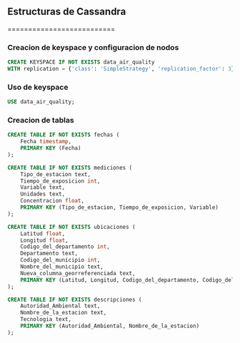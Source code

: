 ## Estructuras de Cassandra
==========================
### Creacion de keyspace y configuracion de nodos
```sql
CREATE KEYSPACE IF NOT EXISTS data_air_quality
WITH replication = {'class': 'SimpleStrategy', 'replication_factor': 3};
```
### Uso de keyspace
```sql
USE data_air_quality;
```
### Creacion de tablas
```sql
CREATE TABLE IF NOT EXISTS fechas (
    Fecha timestamp,
    PRIMARY KEY (Fecha)
);

CREATE TABLE IF NOT EXISTS mediciones (
    Tipo_de_estacion text,
    Tiempo_de_exposicion int,
    Variable text,
    Unidades text,
    Concentracion float,
    PRIMARY KEY (Tipo_de_estacion, Tiempo_de_exposicion, Variable)
);

CREATE TABLE IF NOT EXISTS ubicaciones (
    Latitud float,
    Longitud float,
    Codigo_del_departamento int,
    Departamento text,
    Codigo_del_municipio int,
    Nombre_del_municipio text,
    Nueva_columna_georreferenciada text,
    PRIMARY KEY (Latitud, Longitud, Codigo_del_departamento, Codigo_del_municipio)
);

CREATE TABLE IF NOT EXISTS descripciones (
    Autoridad_Ambiental text,
    Nombre_de_la_estacion text,
    Tecnologia text,
    PRIMARY KEY (Autoridad_Ambiental, Nombre_de_la_estacion)
);
```
